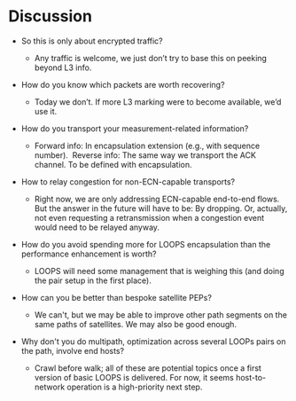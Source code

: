 # Discussion

* So this is only about encrypted traffic?
  * Any traffic is welcome, we just don’t try to base this on peeking
    beyond L3 info.

* How do you know which packets are worth recovering?
  * Today we don’t.  If more L3 marking were to become available, we’d
    use it.

* How do you transport your measurement-related information?
  * Forward info: In encapsulation extension (e.g., with sequence
    number).   Reverse info: The same way we transport the ACK
    channel.  To be defined with encapsulation.

* How to relay congestion for non-ECN-capable transports?
  * Right now, we are only addressing ECN-capable end-to-end flows.
    But the answer in the future will have to be: By dropping.
    Or, actually, not even requesting a retransmission when a
    congestion event would need to be relayed anyway.

* How do you avoid spending more for LOOPS encapsulation than the
  performance enhancement is worth?
  * LOOPS will need some management that is weighing this (and doing
    the pair setup in the first place).

* How can you be better than bespoke satellite PEPs?
  * We can't, but we may be able to improve other path segments on the
    same paths of satellites.  We may also be good enough.

* Why don't you do multipath, optimization across several LOOPs pairs
  on the path, involve end hosts?
  * Crawl before walk; all of these are potential topics once a first
    version of basic LOOPS is delivered.  For now, it seems
    host-to-network operation is a high-priority next step.

